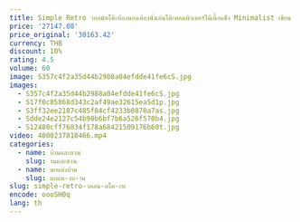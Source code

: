 ```yaml
---
title: Simple Retro วอลนัทโต๊ะห้องนอนห้องนั่งเล่นโต๊ะคอมพิวเตอร์ไม้เนื้อแข็ง Minimalist เขียน Workbench
price: '27147.08'
price_original: '30163.42'
currency: THB
discount: 10%
rating: 4.5
volume: 60
image: S357c4f2a35d44b2988a04efdde41fe6cS.jpg
images:
  - S357c4f2a35d44b2988a04efdde41fe6cS.jpg
  - S17f0c85868d343c2af49ae32615ea5d1p.jpg
  - S3ff32ee2187c485f84cf4233b0870a7as.jpg
  - Sdde24e2127c54b90b6bf7b6a526f570b4.jpg
  - S12480cff76034f178a68421509176b60t.jpg
video: 4000237818466.mp4
categories:
  - name: บ้านและสวน
    slug: านและสวน
  - name: ตกแต่งบ้าน
    slug: ตกแต-งบ-าน
slug: simple-retro-วอลน-ทโต-ะห
encode: oooSH0q
lang: th
---
```

  